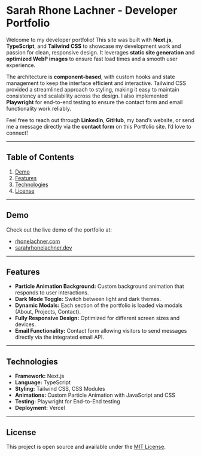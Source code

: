 # Sarah Rhone Lachner - Developer Portfolio

Welcome to my developer portfolio! This site was built with **Next.js**, **TypeScript**, and **Tailwind CSS** to showcase my development work and passion for clean, responsive design. It leverages **static site generation** and **optimized WebP images** to ensure fast load times and a smooth user experience.

The architecture is **component-based**, with custom hooks and state management to keep the interface efficient and interactive. Tailwind CSS provided a streamlined approach to styling, making it easy to maintain consistency and scalability across the design. I also implemented **Playwright** for end-to-end testing to ensure the contact form and email functionality work reliably.

Feel free to reach out through **LinkedIn**, **GitHub**, my band’s website, or send me a message directly via the **contact form** on this Portfolio site. I’d love to connect!

---

## **Table of Contents**
1. [Demo](#demo)
2. [Features](#features)
3. [Technologies](#technologies)
4. [License](#license)

---

## **Demo**
Check out the live demo of the portfolio at:
- [rhonelachner.com](https://rhonelachner.com)
- [sarahrhonelachner.dev](https://sarahrhonelachner.dev)

---

## **Features**
- **Particle Animation Background:** Custom background animation that responds to user interactions.
- **Dark Mode Toggle:** Switch between light and dark themes.
- **Dynamic Modals:** Each section of the portfolio is loaded via modals (About, Projects, Contact).
- **Fully Responsive Design:** Optimized for different screen sizes and devices.
- **Email Functionality:** Contact form allowing visitors to send messages directly via the integrated email API.

---

## **Technologies**
- **Framework:** Next.js
- **Language:** TypeScript
- **Styling:** Tailwind CSS, CSS Modules
- **Animations:** Custom Particle Animation with JavaScript and CSS
- **Testing:** Playwright for End-to-End testing
- **Deployment:** Vercel

---

## **License**
This project is open source and available under the [MIT License](LICENSE).

